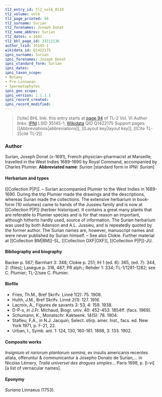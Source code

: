 ```yaml
---
tl2_entry_id: tl2_vol6_0118
tl2_volume: vol6
tl2_page_printed: 94
tl2_surname: Surian
tl2_forenames: Joseph Donat
tl2_name_abbrev: Surian
tl2_dates: x-1691
tl2_bhl_page_id: 33212136
author_lsid: 35145-1
wikidata_id: Q1422175
ipni_surname: Surian
ipni_forenames: Joseph Donat
ipni_standard_form: Surian
ipni_dates: 
ipni_taxon_scope: 
- Botany
- Pre-Linnaean
- Spermatophytes
ipni_geo_scope: 
ipni_version: 1.1.1.1
ipni_record_created: 
ipni_record_modified:
---
```


> [!cite] BHL link: this entry starts at [page 94](https://www.biodiversitylibrary.org/page/33212136) of TL-2 Vol. VI
> Author links: [IPNI](https://www.ipni.org/a/35145-1) LSID 35145-1, [Wikidata](https://www.wikidata.org/wiki/Q1422175) QID Q1422175
> Support pages: [[Abbreviations|abbreviations]], [[Layout key|layout key]], [[Cite TL-2|cite TL-2]]

### Author

Surian, Joseph Donat (x-1691), French physician-pharmacist at Marseille; travelled in the West Indies 1689-1690 by Royal Command, accompanied by Charles Plumier. 
**Abbreviated name**: *Surian* \[standard form in IPNI: *Surian*\]

#### Herbarium and types

[[Collection P|P]]. – Surian accompanied Plumier to the West Indies in 1689-1690. During the trip Plumier made the drawings and the descriptions, whereas Surian made the collections. The extensive herbarium in book-form (10 volumes) came to hands of the Jussieu family and is now at [[Collection P|P]] (herbier historique). It contains a great many plants that are referable to Plumier species and is for that reason an important, although hitherto hardly used, source of information. The Surian herbarium was used by both Adanson and A.L. Jussieu, and is repeatedly quoted by the former author. The Surian names are, however, manuscript names and were never published by Surian himself. – See also Clokie. Further material at [[Collection BM|BM]]-SL, [[Collection OXF|OXF]], [[Collection P|P]]-JU.

#### Bibliography and biography

Backer p. 567; Barnhart 3: 348; Clokie p. 251; IH 1 (ed. 6): 365, (ed. 7): 344, 2: (files); Lasègue p. 316, 487; PR alph.; Rehder 1: 334; TL-1/1281-1282; see C. Plumier; TL-2/see C. Plumier.

#### Biofile

- Fries, Th.M., Bref Skrifv. Linné 1(2): 75. 1908.
- Hulth, J.M., Bref Skrifv. Linné 2(1): 127. 1916.
- Lacroix, A., Figures de savants 3: 53, 4: 159. 1938.
- D-P-s, *in* J.Fr. Michaud, Biogr. univ. 40: 452-453. 1854ff. (facs. 1969).
- Schumann, K., Monatschr. Kakteenk. 14(5): 78. 1904.
- Stafleu, F.A., *in* N.J. Jacquin, Select. stirp. amer. hist., facs. ed. New York 1971, p. F-21, 22.
- Urban, I., Symb. ant. 1: 124, 130, 160-161. 1898, 3: 133. 1902.

#### Composite works

*Insignium et rariorum plantarum semina*, ex insulis americanis recentes allata, offeruntur & communicantur à Josepho Donato de Surian,... in Nicolas Lémery, *Traité universel des drogues simples*... Paris 1698, p. \[i-vi\] \[a list of vernacular names\].

#### Eponymy

*Suriana* Linnaeus (1753).

